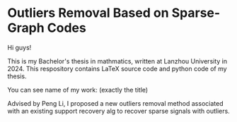 # Outliers Removal Based on Sparse-Graph Codes

Hi guys!

This is my Bachelor's thesis in mathmatics, written at Lanzhou University in 2024. This respository contains LaTeX source code and python code of my thesis.

You can see name of my work: (exactly the title)

Advised by Peng Li, I proposed a new outliers removal method associated with an existing support recovery alg to recover sparse signals with outliers.
